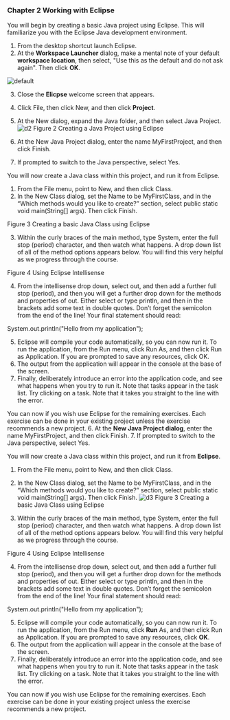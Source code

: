 ### Chapter 2 Working with Eclipse
You will begin by creating a basic Java project using Eclipse. This will familiarize you with the Eclipse Java development environment.
1.	From the desktop shortcut launch Eclipse.
2.	At the **Workspace Launcher** dialog, make a mental note of your default **workspace location**, then select, "Use this as the default and do not ask again". Then click **OK**. 

![default](images/default.png)

3.	Close the **Elicpse** welcome screen that appears.

4.	Click File, then click New, and then click **Project**.
5.	At the New dialog, expand the Java folder, and then select Java Project.
![d2](images/d2.png)
Figure 2 Creating a Java Project using Eclipse

6.	At the New Java Project dialog, enter the name MyFirstProject, and then click Finish.
7.	If prompted to switch to the Java perspective, select Yes.

You will now create a Java class within this project, and run it from Eclipse.

1.	From the File menu, point to New, and then click Class.
2.	In the New Class dialog, set the Name to be MyFirstClass, and in the “Which methods would you like to create?” section, select public static void main(String[] args). Then click Finish.
 
Figure 3 Creating a basic Java Class using Eclipse

3.	Within the curly braces of the main method, type System, enter the full stop (period) character, and then watch what happens. A drop down list of all of the method options appears below. You will find this very helpful as we progress through the course. 

 
Figure 4 Using Eclipse Intellisense

4.	From the intellisense drop down, select out, and then add a further full stop (period), and then you will get a further drop down for the methods and properties of out. Either select or type println, and then in the brackets add some text in double quotes. Don’t forget the semicolon from the end of the line! Your final statement should read:

System.out.println("Hello from my application");

5.	Eclipse will compile your code automatically, so you can now run it. To run the application, from the Run menu, click Run As, and then click Run as Application. If you are prompted to save any resources, click OK.
6.	The output from the application will appear in the console at the base of the screen.
7.	Finally, deliberately introduce an error into the application code, and see what happens when you try to run it. Note that tasks appear in the task list. Try clicking on a task. Note that it takes you straight to the line with the error.


You can now if you wish use Eclipse for the remaining exercises. Each exercise can be done in your existing project unless the exercise recommends a new project.
6.	At the **New Java Project dialog**, enter the name MyFirstProject, and then click Finish.
7.	If prompted to switch to the Java perspective, select Yes.

You will now create a Java class within this project, and run it from **Eclipse**.

1.	From the File menu, point to New, and then click Class.
2.	In the New Class dialog, set the Name to be MyFirstClass, and in the “Which methods would you like to create?” section, select public static void main(String[] args). Then click Finish.
![d3](images/d3.png)
 Figure 3 Creating a basic Java Class using Eclipse

3.	Within the curly braces of the main method, type System, enter the full stop (period) character, and then watch what happens. A drop down list of all of the method options appears below. You will find this very helpful as we progress through the course. 
 
Figure 4 Using Eclipse Intellisense

4.	From the intellisense drop down, select out, and then add a further full stop (period), and then you will get a further drop down for the methods and properties of out. Either select or type println, and then in the brackets add some text in double quotes. Don’t forget the semicolon from the end of the line! Your final statement should read:

System.out.println("Hello from my application");

5.	Eclipse will compile your code automatically, so you can now run it. To run the application, from the Run menu, click **Run** As, and then click Run as Application. If you are prompted to save any resources, click **OK**.
6.	The output from the application will appear in the console at the base of the screen.
7.	Finally, deliberately introduce an error into the application code, and see what happens when you try to run it. Note that tasks appear in the task list. Try clicking on a task. Note that it takes you straight to the line with the error.


You can now if you wish use Eclipse for the remaining exercises. Each exercise can be done in your existing project unless the exercise recommends a new project.

 

